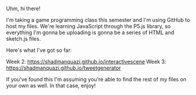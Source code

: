 Uhm, hi there! 

I'm taking a game programming class this semester and I'm using GitHub to host my files. We're learning JavaScript through the P5.js library, so everything I'm gonna be uploading is gonna be a series of HTML and sketch.js files.

Here's what I've got so far:

Week 2: https://shadmanquazi.github.io/interactivescene
Week 3: https://shadmanquazi.github.io/tweetgenerator

If you've found this I'm assuming you're able to find the rest of my files on your own as well. In that case, enjoy!
